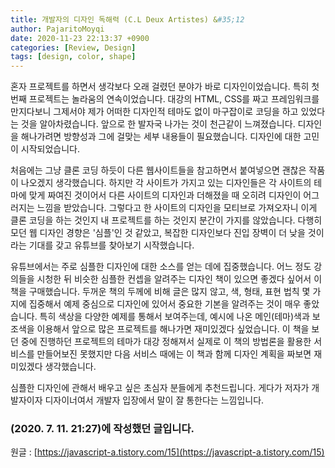 ```yaml
---
title: 개발자의 디자인 독해력 (C.L Deux Artistes) &#35;12
author: PajaritoMoyqi
date: 2020-11-23 22:13:37 +0900
categories: [Review, Design]
tags: [design, color, shape]
---
```


혼자 프로젝트를 하면서 생각보다 오래 걸렸던 분야가 바로 디자인이었습니다. 특히 첫 번째 프로젝트는 놀라움의 연속이었습니다. 대강의 HTML, CSS를 짜고 프레임워크를 만지다보니 그제서야 제가 어떠한 디자인적 테마도 없이 마구잡이로 코딩을 하고 있었다는 것을 알아차렸습니다. 앞으로 한 발자국 나가는 것이 천근같이 느껴졌습니다. 디자인을 해나가려면 방향성과 그에 걸맞는 세부 내용들이 필요했습니다. 디자인에 대한 고민이 시작되었습니다.

처음에는 그냥 클론 코딩 하듯이 다른 웹사이트들을 참고하면서 붙여넣으면 괜찮은 작품이 나오겠지 생각했습니다. 하지만 각 사이트가 가지고 있는 디자인들은 각 사이트의 테마에 맞게 짜여진 것이어서 다른 사이트의 디자인과 더해졌을 때 오히려 디자인이 어그러지는 느낌을 받았습니다. 그렇다고 한 사이트의 디자인을 모티브로 가져오자니 이게 클론 코딩을 하는 것인지 내 프로젝트를 하는 것인지 분간이 가지를 않았습니다. 다행히 모던 웹 디자인 경향은 '심플'인 것 같았고, 복잡한 디자인보다 진입 장벽이 더 낮을 것이라는 기대를 갖고 유튜브를 찾아보기 시작했습니다.

유튜브에서는 주로 심플한 디자인에 대한 소스를 얻는 데에 집중했습니다. 어느 정도 강의들을 시청한 뒤 비슷한 심플한 컨셉을 알려주는 디자인 책이 있으면 좋겠다 싶어서 이 책을 구매했습니다. 두꺼운 책의 두께에 비해 글은 많지 않고, 색, 형태, 표현 법칙 몇 가지에 집중해서 예제 중심으로 디자인에 있어서 중요한 기본을 알려주는 것이 매우 좋았습니다. 특히 색상을 다양한 예제를 통해서 보여주는데, 예시에 나온 메인(테마)색과 보조색을 이용해서 앞으로 많은 프로젝트를 해나가면 재미있겠다 싶었습니다. 이 책을 보던 중에 진행하던 프로젝트의 테마가 대강 정해져서 실제로 이 책의 방법론을 활용한 서비스를 만들어보진 못했지만 다음 서비스 때에는 이 책과 함께 디자인 계획을 짜보면 재미있겠다 생각했습니다.

심플한 디자인에 관해서 배우고 싶은 초심자 분들에게 추천드립니다. 게다가 저자가 개발자이자 디자이너여서 개발자 입장에서 말이 잘 통한다는 느낌입니다.

### (2020. 7. 11. 21:27)에 작성했던 글입니다.

원글 : [https://javascript-a.tistory.com/15](https://javascript-a.tistory.com/15)
